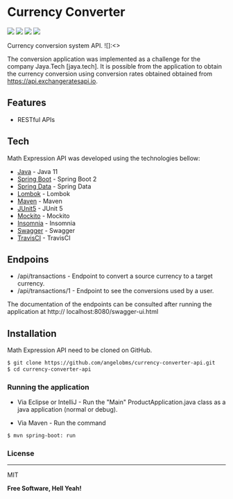 # Currency Converter
![](https://img.shields.io/github/languages/count/angelobms/currency-converter-api) ![](https://img.shields.io/github/repo-size/angelobms/currency-converter-api) ![](https://img.shields.io/github/last-commit/angelobms/currency-converter-api) ![](https://travis-ci.org/angelobms/currency-converter-api.svg?branch=master) 

Currency conversion system API. ![]:<>

The conversion application was implemented as a challenge for the company Jaya.Tech [jaya.tech]. It is possible from the application to obtain the currency conversion using conversion rates obtained obtained from https://api.exchangeratesapi.io.

## Features

  -  RESTful APIs

## Tech

Math Expression API was developed using the technologies bellow:

* [Java] - Java 11
* [Spring Boot] - Spring Boot 2
* [Spring Data] - Spring Data
* [Lombok] - Lombok
* [Maven] - Maven
* [JUnit5] - JUnit 5
* [Mockito] - Mockito
* [Insomnia] - Insomnia
* [Swagger] - Swagger
* [TravisCI] - TravisCI

## Endpoins

- /api/transactions - Endpoint to convert a source currency to a target currency.
- /api/transactions/1 - Endpoint to see the conversions used by a user.

The documentation of the endpoints can be consulted after running the application at http:// localhost:8080/swagger-ui.html

## Installation

Math Expression API need to be cloned on GitHub.

```sh
$ git clone https://github.com/angelobms/currency-converter-api.git
$ cd currency-converter-api
```

### Running the application

* Via Eclipse or IntelliJ - Run the "Main" ProductApplication.java class as a java application (normal or debug).

* Via Maven - Run the command

```sh
$ mvn spring-boot: run
```

###  License
----

MIT


**Free Software, Hell Yeah!** 

[Java]: <https://docs.oracle.com/en/java/javase/11/?xd_co_f=4f813848-9bb3-47f8-9094-f46bcca78914>
[Spring Boot]: <https://spring.io>
[Spring Data]: <https://spring.io/projects/spring-data>
[Lombok]: <https://projectlombok.org/>
[insomnia]: <https://www.getpostman.com>
[Maven]: <https://maven.apache.org/>
[JUnit5]: <https://junit.org/junit5/>
[Mockito]: <https://site.mockito.org/>
[Insomnia]: <https://insomnia.rest/>
[Swagger]: <https://swagger.io/>
[TravisCI]: <https://travis-ci.org/>
